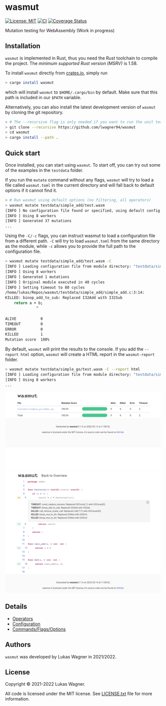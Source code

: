 # wasmut
[![License: MIT](https://img.shields.io/badge/License-MIT-yellow.svg)](https://opensource.org/licenses/MIT)
[![CI](https://github.com/lwagner94/wasmut/actions/workflows/ci.yml/badge.svg)](https://github.com/lwagner94/wasmut/actions/workflows/ci.yml)
[![Coverage Status](https://coveralls.io/repos/github/lwagner94/wasmut/badge.svg?branch=main)](https://coveralls.io/github/lwagner94/wasmut?branch=main)

Mutation testing for WebAssembly (Work in progress)

## Installation

`wasmut` is implemented in Rust, thus you need the Rust toolchain to compile the
project. The *minimum supported Rust version (MSRV)* is 1.58.

To install `wasmut` directly from [crates.io](https://crates.io/crates/wasmut), simply run
```sh
> cargo install wasmut
```
which will install `wasmut` to `$HOME/.cargo/bin` by default. Make sure that 
this path is included in our `$PATH` variable.

Alternatively, you can also install the latest development version of `wasmut` by cloning 
the git repository.
```sh
> # The --recursive flag is only needed if you want to run the unit tests.
> git clone --recursive https://github.com/lwagner94/wasmut
> cd wasmut
> cargo install --path .
```

## Quick start
Once installed, you can start using `wasmut`. To start off, you can 
try out some of the examples in the `testdata` folder.

If you run the `mutate` command without any flags, `wasmut`
will try to load a file called `wasmut.toml` in the current 
directory and will fall back to default options if it cannot find it.
```sh
> # Run wasmut using default options (no filtering, all operators)
> wasmut mutate testdata/simple_add/test.wasm
[INFO ] No configuration file found or specified, using default config
[INFO ] Using 8 workers
[INFO ] Generated 37 mutations
...
```

Using the `-C/-c` flags, you can instruct wasmut to load 
a configuration file from a different path. `-C` will try
to load `wasmut.toml` from the same directory as the module, while `-c` allows you to provide the full path to the configuration file.

```sh
> wasmut mutate testdata/simple_add/test.wasm -C
[INFO ] Loading configuration file from module directory: "testdata/simple_add/wasmut.toml"
[INFO ] Using 8 workers
[INFO ] Generated 1 mutations
[INFO ] Original module executed in 40 cycles
[INFO ] Setting timeout to 80 cycles
/home/lukas/Repos/wasmut/testdata/simple_add/simple_add.c:3:14: 
KILLED: binop_add_to_sub: Replaced I32Add with I32Sub
    return a + b;
              ^

ALIVE           0
TIMEOUT         0
ERROR           0
KILLED          1
Mutation score  100%

```

By default, `wasmut` will print the results to the console. 
If you add the `--report html` option, `wasmut` will 
create a HTML report in the `wasmut-report` folder.

```sh
> wasmut mutate testdata/simple_go/test.wasm -C --report html
[INFO ] Loading configuration file from module directory: "testdata/simple_go/wasmut.toml"
[INFO ] Using 8 workers
...
```

![](doc/images/html_index.png)
![](doc/images/html_detail.png)


## Details
  - [Operators](doc/operators.md)
  - [Configuration](doc/configuration.md)
  - [Commands/Flags/Options](doc/cli.md)

## Authors
`wasmut` was developed by Lukas Wagner in 2021/2022.

## License
Copyright © 2021-2022 Lukas Wagner.

All code is licensed under the MIT license. See [LICENSE.txt](LICENSE.txt) file for more information.
